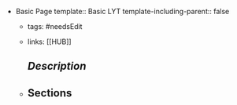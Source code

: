 - Basic Page
  template:: Basic LYT
  template-including-parent:: false
	- tags: #needsEdit
	- links: [[HUB]]
	  
	  *Description*
	  ---
	- ## Sections